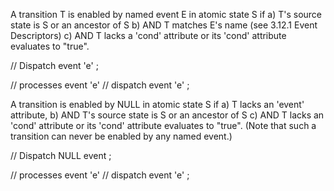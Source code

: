 A transition T is enabled by named event E in atomic state S if
    a) T's source state is S or an ancestor of S
    b) AND T matches E's name (see 3.12.1 Event Descriptors)
    c) AND T lacks a 'cond' attribute or its 'cond' attribute evaluates to "true".

<State id='s'>  // Dispatch event 'e'
    <Transition event='e' target='s2'/>
</State>;

<State id='s1'> // processes event 'e'
    <State id='s'/> // dispatch event 'e'
    <Transition event='e' target='s2'/>
</State>;

A transition is enabled by NULL in atomic state S if
    a) T lacks an 'event' attribute,
    b) AND T's source state is S or an ancestor of S
    c) AND T lacks an 'cond' attribute or its 'cond' attribute evaluates to "true". (Note that such a transition can never be enabled by any named event.)

<State id='s'>  // Dispatch NULL event
    <Transition target='s2'/>
</State>;

<State id='s1'> // processes event 'e'
    <State id='s'/> // dispatch event 'e'
    <Transition target='s2'/>
</State>;